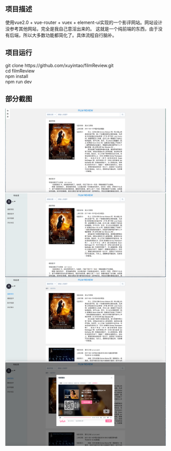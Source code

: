 
<h2>项目描述</h2>
	<p>使用vue2.0 + vue-router + vuex + element-ui实现的一个影评网站。网站设计没参考其他网站，完全是我自己意淫出来的。
  	这就是一个纯前端的东西，由于没有后端，所以大多数功能都简化了。具体流程自行脑补。</p>
<h2>项目运行</h2>
git clone https://github.com/xuyintao/filmReview.git<br/>
cd filmReview<br/>
npm install<br/>
npm run dev<br/>
<h2>部分截图</h2>
<img src="src/assets/images/01.png" alt=""/>
<img src="src/assets/images/02.png" alt=""/>
<img src="src/assets/images/03.png" alt=""/>
<img src="src/assets/images/04.png" alt=""/>
